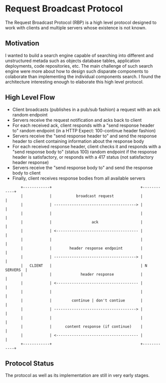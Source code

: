 # Request Broadcast Protocol

The Request Broadcast Protocol (RBP) is a high level protocol designed to work with clients and multiple servers whose existence is not known. 


## Motivation

I wanted to build a search engine capable of searching into different and unstructured metada such as objects database tables, application deployments, code repositories, etc. The main challenge of such search engine were more about how to design such disparate components to colaborate than implementing the individual components search. I found the architecture interesting enough to elaborate this high level protocol.


## High Level Flow

- Client broadcasts (publishes in a pub/sub fashion) a request with an ack random endpoint
- Servers receive the request notification and acks back to client
- For each received ack, client responds with a "send response header to" random endpoint (in a HTTP Expect: 100-continue header fashion)
- Servers receive the "send response header to" and send the response header to client containing information about the response body
- For each received response header, client checks it and responds with a "send response body to" (status 100) random endpoint if the response header is satisfactory, or responds with a 417 status (not satisfactory header response)
- Servers receive the "send response body to" and send the response body to client
- Finally, client receives response bodies from all available servers

```
       +------------+ 								      	 +------------+
       |  			|        	broadcast request	 		 |            |
	   |			| -------------------------------------> |			  |
       |			|                        				 |			  |
       |			|          		   ack          		 |			  |
	   |			| <------------------------------------- |			  |
	   |			|                        				 |			  |
	   |			|    	 header response endpoint    	 |			  |
	   |			| -------------------------------------> |			  |
	   |   CLIENT	|                        				 | N SERVERS  |
	   |	    	|    		  header response   		 |			  |
	   |			| <------------------------------------- |			  |
	   |			|                          	 			 |			  |
	   |			|         continue | don't contiue   	 |			  |
	   |			| -------------------------------------> |			  |
	   |			|                        				 |			  |
	   |			|      content response (if continue)    |			  |
	   |			| <------------------------------------- |			  |
	   +------------+										 +------------+
```

## Protocol Status

The protocol as well as its implementation are still in very early stages.
